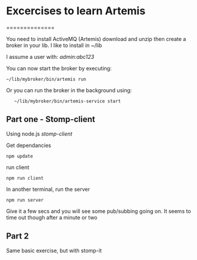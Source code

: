 # Excercises to learn Artemis
==============

You need to install ActiveMQ (Artemis)
download and unzip then create a broker in your lib.
I like to install in ~/lib

I assume a user with: *admin:abc123*

You can now start the broker by executing:  

```
~/lib/mybroker/bin/artemis run
```

Or you can run the broker in the background using:

```
   ~/lib/mybroker/bin/artemis-service start
```

## Part one - Stomp-client

Using node.js _stomp-client_

Get dependancies
```
npm update
```

run client
```
npm run client
```

In another terminal, run the server
```
npm run server
```

Give it a few secs and you will see some pub/subbing going on.
It seems to time out though after a minute or two

## Part 2

Same basic exercise, but with stomp-it

